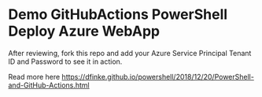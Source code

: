 # Demo GitHubActions PowerShell Deploy Azure WebApp

After reviewing, fork this repo and add your Azure Service Principal Tenant ID and Password to see it in action.

Read more here https://dfinke.github.io/powershell/2018/12/20/PowerShell-and-GitHub-Actions.html